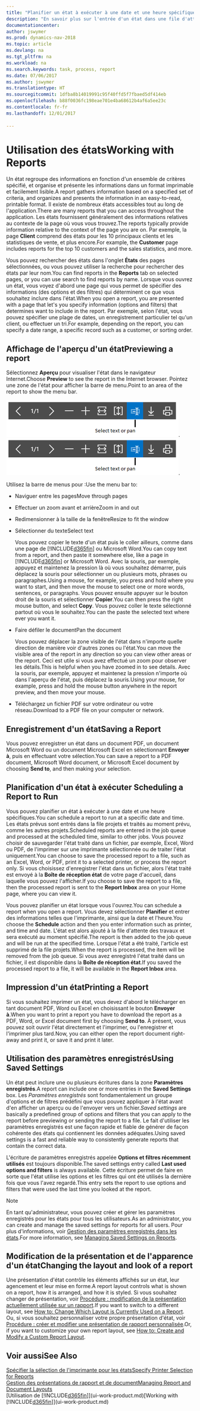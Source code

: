 ```yaml
---
title: "Planifier un état à exécuter à une date et une heure spécifiques"
description: "En savoir plus sur l'entrée d'un état dans une file d'attente de projets et la planification de son traitement à une date et à une heure spécifiques."
documentationcenter: 
author: jswymer
ms.prod: dynamics-nav-2018
ms.topic: article
ms.devlang: na
ms.tgt_pltfrm: na
ms.workload: na
ms.search.keywords: task, process, report
ms.date: 07/06/2017
ms.author: jswymer
ms.translationtype: HT
ms.sourcegitcommit: 1dfba8b14019991c95f40ffd5f7fbaed5df414eb
ms.openlocfilehash: b88f0036fc198eae701e4ba68612b4af6a5ee23c
ms.contentlocale: fr-fr
ms.lasthandoff: 12/01/2017

---
```

# <a name="working-with-reports"></a><span data-ttu-id="3cd5c-103">Utilisation des états</span><span class="sxs-lookup"><span data-stu-id="3cd5c-103">Working with Reports</span></span>
<span data-ttu-id="3cd5c-104">Un état regroupe des informations en fonction d'un ensemble de critères spécifié, et organise et présente les informations dans un format imprimable et facilement lisible.</span><span class="sxs-lookup"><span data-stu-id="3cd5c-104">A report gathers information based on a specified set of criteria, and organizes and presents the information in an easy-to-read, printable format.</span></span> <span data-ttu-id="3cd5c-105">Il existe de nombreux états accessibles tout au long de l'application.</span><span class="sxs-lookup"><span data-stu-id="3cd5c-105">There are many reports that you can access throughout the application.</span></span> <span data-ttu-id="3cd5c-106">Les états fournissent généralement des informations relatives au contexte de la page où vous vous trouvez.</span><span class="sxs-lookup"><span data-stu-id="3cd5c-106">The reports typically provide information relative to the context of the page you are on.</span></span> <span data-ttu-id="3cd5c-107">Par exemple, la page **Client** comprend des états pour les 10 principaux clients et les statistiques de vente, et plus encore.</span><span class="sxs-lookup"><span data-stu-id="3cd5c-107">For example, the **Customer** page includes reports for the top 10 customers and the sales statistics, and more.</span></span>

<span data-ttu-id="3cd5c-108">Vous pouvez rechercher des états dans l'onglet **États** des pages sélectionnées, ou vous pouvez utiliser la recherche pour rechercher des états par leur nom.</span><span class="sxs-lookup"><span data-stu-id="3cd5c-108">You can find reports in the **Reports** tab on selected pages, or you can use search to find reports by name.</span></span> <span data-ttu-id="3cd5c-109">Lorsque vous ouvrez un état, vous voyez d'abord une page qui vous permet de spécifier des informations (des options et des filtres) qui déterminent ce que vous souhaitez inclure dans l'état.</span><span class="sxs-lookup"><span data-stu-id="3cd5c-109">When you open a report, you are presented with a page that let's you specify information (options and filters) that determines want to include in the report.</span></span> <span data-ttu-id="3cd5c-110">Par exemple, selon l'état, vous pouvez spécifier une plage de dates, un enregistrement particulier tel qu'un client, ou effectuer un tri.</span><span class="sxs-lookup"><span data-stu-id="3cd5c-110">For example, depending on the report, you can specify a date range, a specific record such as a customer, or sorting order.</span></span>

## <a name="previewing-a-report"></a><span data-ttu-id="3cd5c-111">Affichage de l'aperçu d'un état</span><span class="sxs-lookup"><span data-stu-id="3cd5c-111">Previewing a report</span></span>
<span data-ttu-id="3cd5c-112">Sélectionnez **Aperçu** pour visualiser l'état dans le navigateur Internet.</span><span class="sxs-lookup"><span data-stu-id="3cd5c-112">Choose **Preview** to see the report in the Internet browser.</span></span> <span data-ttu-id="3cd5c-113">Pointez une zone de l'état pour afficher la barre de menu.</span><span class="sxs-lookup"><span data-stu-id="3cd5c-113">Point to an area of the report to show the menu bar.</span></span>  

<span data-ttu-id="3cd5c-114">![Barre d'outils Aperçu de l'état](media/report_viewer.png "Barre d'outils Aperçu de l'état").</span><span class="sxs-lookup"><span data-stu-id="3cd5c-114">![Report preview toolbar](media/report_viewer.png "Report preview toolbar").</span></span>

<span data-ttu-id="3cd5c-115">Utilisez la barre de menus pour :</span><span class="sxs-lookup"><span data-stu-id="3cd5c-115">Use the menu bar to:</span></span>

-   <span data-ttu-id="3cd5c-116">Naviguer entre les pages</span><span class="sxs-lookup"><span data-stu-id="3cd5c-116">Move through pages</span></span>
-   <span data-ttu-id="3cd5c-117">Effectuer un zoom avant et arrière</span><span class="sxs-lookup"><span data-stu-id="3cd5c-117">Zoom in and out</span></span>
-   <span data-ttu-id="3cd5c-118">Redimensionner à la taille de la fenêtre</span><span class="sxs-lookup"><span data-stu-id="3cd5c-118">Resize to fit the window</span></span>
-   <span data-ttu-id="3cd5c-119">Sélectionner du texte</span><span class="sxs-lookup"><span data-stu-id="3cd5c-119">Select text</span></span>

    <span data-ttu-id="3cd5c-120">Vous pouvez copier le texte d'un état puis le coller ailleurs, comme dans une page de [!INCLUDE[d365fin](includes/d365fin_md.md)] ou Microsoft Word.</span><span class="sxs-lookup"><span data-stu-id="3cd5c-120">You can copy text from a report, and then paste it somewhere else, like a page in [!INCLUDE[d365fin](includes/d365fin_md.md)] or Microsoft Word.</span></span>  <span data-ttu-id="3cd5c-121">Avec la souris, par exemple, appuyez et maintenez la pression là où vous souhaitez démarrer, puis déplacez la souris pour sélectionner un ou plusieurs mots, phrases ou paragraphes.</span><span class="sxs-lookup"><span data-stu-id="3cd5c-121">Using a mouse, for example, you press and hold where you want to start, and then move the mouse to select one or more words, sentences, or paragraphs.</span></span> <span data-ttu-id="3cd5c-122">Vous pouvez ensuite appuyer sur le bouton droit de la souris et sélectionner **Copier**.</span><span class="sxs-lookup"><span data-stu-id="3cd5c-122">You can then press the right mouse button, and select **Copy**.</span></span> <span data-ttu-id="3cd5c-123">Vous pouvez coller le texte sélectionné partout où vous le souhaitez.</span><span class="sxs-lookup"><span data-stu-id="3cd5c-123">You can the paste the selected text where ever you want it.</span></span>
-   <span data-ttu-id="3cd5c-124">Faire défiler le document</span><span class="sxs-lookup"><span data-stu-id="3cd5c-124">Pan the document</span></span>

    <span data-ttu-id="3cd5c-125">Vous pouvez déplacer la zone visible de l'état dans n'importe quelle direction de manière voir d'autres zones ou l'état.</span><span class="sxs-lookup"><span data-stu-id="3cd5c-125">You can move the visible area of the report in any direction so you can view other areas or the report.</span></span> <span data-ttu-id="3cd5c-126">Ceci est utile si vous avez effectué un zoom pour observer les détails.</span><span class="sxs-lookup"><span data-stu-id="3cd5c-126">This is helpful when you have zoomed in to see details.</span></span>  <span data-ttu-id="3cd5c-127">Avec la souris, par exemple, appuyez et maintenez la pression n'importe où dans l'aperçu de l'état, puis déplacez la souris.</span><span class="sxs-lookup"><span data-stu-id="3cd5c-127">Using your mouse, for example, press and hold the mouse button anywhere in the report preview, and then move your mouse.</span></span>

-   <span data-ttu-id="3cd5c-128">Téléchargez un fichier PDF sur votre ordinateur ou votre réseau.</span><span class="sxs-lookup"><span data-stu-id="3cd5c-128">Download to a PDF file on your computer or network.</span></span>


## <a name="saving-a-report"></a><span data-ttu-id="3cd5c-129">Enregistrement d'un état</span><span class="sxs-lookup"><span data-stu-id="3cd5c-129">Saving a Report</span></span>
<span data-ttu-id="3cd5c-130">Vous pouvez enregistrer un état dans un document PDF, un document Microsoft Word ou un document Microsoft Excel en sélectionnant **Envoyer à**, puis en effectuant votre sélection.</span><span class="sxs-lookup"><span data-stu-id="3cd5c-130">You can save a report to a PDF document, Microsoft Word document, or Microsoft Excel document by choosing **Send to**, and then making your selection.</span></span> 

## <span data-ttu-id="3cd5c-131"><a name="ScheduleReport"></a> Planification d'un état à exécuter</span><span class="sxs-lookup"><span data-stu-id="3cd5c-131"><a name="ScheduleReport"></a> Scheduling a Report to Run</span></span>
<span data-ttu-id="3cd5c-132">Vous pouvez planifier un état à exécuter à une date et une heure spécifiques.</span><span class="sxs-lookup"><span data-stu-id="3cd5c-132">You can schedule a report to run at a specific date and time.</span></span> <span data-ttu-id="3cd5c-133">Les états prévus sont entrés dans la file projets et traités au moment prévu, comme les autres projets.</span><span class="sxs-lookup"><span data-stu-id="3cd5c-133">Scheduled reports are entered in the job queue and processed at the scheduled time, similar to other jobs.</span></span> <span data-ttu-id="3cd5c-134">Vous pouvez choisir de sauvegarder l'état traité dans un fichier, par exemple, Excel, Word ou PDF, de l'imprimer sur une imprimante sélectionnée ou de traiter l'état uniquement.</span><span class="sxs-lookup"><span data-stu-id="3cd5c-134">You can choose to save the processed report to a file, such as an Excel, Word, or PDF, print it to a selected printer, or process the report only.</span></span> <span data-ttu-id="3cd5c-135">Si vous choisissez d'enregistrer l'état dans un fichier, alors l'état traité est envoyé à la **Boîte de réception état** de votre page d'accueil, dans laquelle vous pouvez l'afficher.</span><span class="sxs-lookup"><span data-stu-id="3cd5c-135">If you choose to save the report to a file, then the processed report is sent to the **Report Inbox** area on your Home page, where you can view it.</span></span>

<span data-ttu-id="3cd5c-136">Vous pouvez planifier un état lorsque vous l'ouvrez.</span><span class="sxs-lookup"><span data-stu-id="3cd5c-136">You can schedule a report when you open a report.</span></span> <span data-ttu-id="3cd5c-137">Vous devez sélectionner **Planifier** et entrer des informations telles que l'imprimante, ainsi que la date et l'heure.</span><span class="sxs-lookup"><span data-stu-id="3cd5c-137">You choose the **Schedule** action and then you enter information such as printer, and time and date.</span></span> <span data-ttu-id="3cd5c-138">L'état est alors ajouté à la file d'attente des travaux et sera exécuté au moment spécifié.</span><span class="sxs-lookup"><span data-stu-id="3cd5c-138">The report is then added to the job queue and will be run at the specified time.</span></span> <span data-ttu-id="3cd5c-139">Lorsque l'état a été traité, l'article est supprimé de la file projets.</span><span class="sxs-lookup"><span data-stu-id="3cd5c-139">When the report is processed, the item will be removed from the job queue.</span></span> <span data-ttu-id="3cd5c-140">Si vous avez enregistré l'état traité dans un fichier, il est disponible dans la **Boîte de réception état**.</span><span class="sxs-lookup"><span data-stu-id="3cd5c-140">If you saved the processed report to a file, it will be available in the **Report Inbox** area.</span></span>

## <span data-ttu-id="3cd5c-141"><a name="PrintReport"></a>Impression d'un état</span><span class="sxs-lookup"><span data-stu-id="3cd5c-141"><a name="PrintReport"></a>Printing a Report</span></span>
<span data-ttu-id="3cd5c-142">Si vous souhaitez imprimer un état, vous devez d'abord le télécharger en tant document PDF, Word ou Excel en choisissant le bouton **Envoyer à**.</span><span class="sxs-lookup"><span data-stu-id="3cd5c-142">When you want to print a report you have to download the report as a PDF, Word, or Excel document first by choosing **Send to**.</span></span> <span data-ttu-id="3cd5c-143">À présent, vous pouvez soit ouvrir l'état directement et l'imprimer, ou l'enregistrer et l'imprimer plus tard.</span><span class="sxs-lookup"><span data-stu-id="3cd5c-143">Now, you can either open the report document right-away and print it, or save it and print it later.</span></span>

## <a name="using-saved-settings"></a><span data-ttu-id="3cd5c-144">Utilisation des paramètres enregistrés</span><span class="sxs-lookup"><span data-stu-id="3cd5c-144">Using Saved Settings</span></span>
<span data-ttu-id="3cd5c-145">Un état peut inclure une ou plusieurs écritures dans la zone **Paramètres enregistrés**.</span><span class="sxs-lookup"><span data-stu-id="3cd5c-145">A report can include one or more entries in the **Saved Settings** box.</span></span> <span data-ttu-id="3cd5c-146">Les *Paramètres enregistrés* sont fondamentalement un groupe d'options et de filtres prédéfini que vous pouvez appliquer à l'état avant d'en afficher un aperçu ou de l'envoyer vers un fichier.</span><span class="sxs-lookup"><span data-stu-id="3cd5c-146">*Saved settings* are basically a predefined group of options and filters that you can apply to the report before previewing or sending the report to a file.</span></span> <span data-ttu-id="3cd5c-147">Le fait d'utiliser les paramètres enregistrés est une façon rapide et fiable de générer de façon cohérente des états qui contiennent les données adéquates.</span><span class="sxs-lookup"><span data-stu-id="3cd5c-147">Using saved settings is a fast and reliable way to consistently generate reports that contain the correct data.</span></span>

<span data-ttu-id="3cd5c-148">L'écriture de paramètres enregistrés appelée **Options et filtres récemment utilisés** est toujours disponible.</span><span class="sxs-lookup"><span data-stu-id="3cd5c-148">The saved settings entry called **Last used options and filters** is always available.</span></span> <span data-ttu-id="3cd5c-149">Cette écriture permet de faire en sorte que l'état utilise les options et les filtres qui ont été utilisés la dernière fois que vous l'avez regardé.</span><span class="sxs-lookup"><span data-stu-id="3cd5c-149">This entry sets the report to use options and filters that were used the last time you looked at the report.</span></span>

>[!NOTE]
><span data-ttu-id="3cd5c-150">En tant qu'administrateur, vous pouvez créer et gérer les paramètres enregistrés pour les états pour tous les utilisateurs.</span><span class="sxs-lookup"><span data-stu-id="3cd5c-150">As an administrator, you can create and manage the saved settings for reports for all users.</span></span> <span data-ttu-id="3cd5c-151">Pour plus d'informations, voir [Gestion des paramètres enregistrés dans les états](reports-saving-reusing-settings.md).</span><span class="sxs-lookup"><span data-stu-id="3cd5c-151">For more information, see [Managing Saved Settings on Reports](reports-saving-reusing-settings.md).</span></span>

## <a name="changing-the-layout-and-look-of-a-report"></a><span data-ttu-id="3cd5c-152">Modification de la présentation et de l'apparence d'un état</span><span class="sxs-lookup"><span data-stu-id="3cd5c-152">Changing the layout and look of a report</span></span>
<span data-ttu-id="3cd5c-153">Une présentation d'état contrôle les éléments affichés sur un état, leur agencement et leur mise en forme.</span><span class="sxs-lookup"><span data-stu-id="3cd5c-153">A report layout controls what is shown on a report, how it is arranged, and how it is styled.</span></span> <span data-ttu-id="3cd5c-154">Si vous souhaitez changer de présentation, voir [Procédure : modification de la présentation actuellement utilisée sur un rapport](ui-how-change-layout-currently-used-report.md).</span><span class="sxs-lookup"><span data-stu-id="3cd5c-154">If you want to switch to a different layout, see [How to: Change Which Layout is Currently Used on a Report](ui-how-change-layout-currently-used-report.md).</span></span> <span data-ttu-id="3cd5c-155">Ou, si vous souhaitez personnaliser votre propre présentation d'état, voir [Procédure : créer et modifier une présentation de rapport personnalisée](ui-how-create-custom-report-layout.md).</span><span class="sxs-lookup"><span data-stu-id="3cd5c-155">Or, if you want to customize your own report layout, see [How to: Create and Modify a Custom Report Layout](ui-how-create-custom-report-layout.md).</span></span>

## <a name="see-also"></a><span data-ttu-id="3cd5c-156">Voir aussi</span><span class="sxs-lookup"><span data-stu-id="3cd5c-156">See Also</span></span>
[<span data-ttu-id="3cd5c-157">Spécifier la sélection de l'imprimante pour les états</span><span class="sxs-lookup"><span data-stu-id="3cd5c-157">Specify Printer Selection for Reports</span></span>](ui-specify-printer-selection-reports.md)  
[<span data-ttu-id="3cd5c-158">Gestion des présentations de rapport et de document</span><span class="sxs-lookup"><span data-stu-id="3cd5c-158">Managing Report and Document Layouts</span></span>](ui-manage-report-layouts.md)  
<span data-ttu-id="3cd5c-159">[Utilisation de [!INCLUDE[d365fin](includes/d365fin_md.md)]](ui-work-product.md)</span><span class="sxs-lookup"><span data-stu-id="3cd5c-159">[Working with [!INCLUDE[d365fin](includes/d365fin_md.md)]](ui-work-product.md)</span></span>

